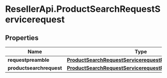 # ResellerApi.ProductSearchRequestServicerequest

## Properties

Name | Type | Description | Notes
------------ | ------------- | ------------- | -------------
**requestpreamble** | [**ProductSearchRequestServicerequestRequestpreamble**](ProductSearchRequestServicerequestRequestpreamble.md) |  | [optional] 
**productsearchrequest** | [**ProductSearchRequestServicerequestProductsearchrequest**](ProductSearchRequestServicerequestProductsearchrequest.md) |  | [optional] 


